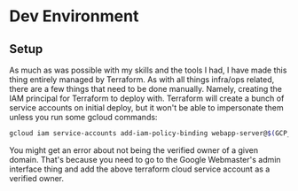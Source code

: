 # Dev Environment

## Setup

As much as was possible with my skills and the tools I had, I have made this thing entirely managed by Terraform. As with
all things infra/ops related, there are a few things that need to be done manually. Namely, creating the IAM principal
for Terraform to deploy with. Terraform will create a bunch of service accounts on initial deploy, but it won't be able
to impersonate them unless you run some gcloud commands:

```bash
gcloud iam service-accounts add-iam-policy-binding webapp-server@$(GCP_PROJECT).iam.gserviceaccount.com --member serviceAccount:terraform-cloud@$(GCP_PROJECT).iam.gserviceaccount.com --role roles/iam.serviceAccountUser
```

You might get an error about not being the verified owner of a given domain. That's because you need to go to the Google Webmaster's admin interface thing and add the above terraform cloud service account as a verified owner.
